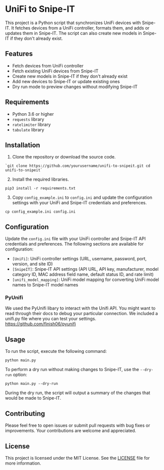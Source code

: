# UniFi to Snipe-IT

This project is a Python script that synchronizes UniFi devices with Snipe-IT. It fetches devices from a UniFi controller, formats them, and adds or updates them in Snipe-IT. The script can also create new models in Snipe-IT if they don't already exist.

## Features

*   Fetch devices from UniFi controller
*   Fetch existing UniFi devices from Snipe-IT
*   Create new models in Snipe-IT if they don't already exist
*   Add new devices to Snipe-IT or update existing ones
*   Dry run mode to preview changes without modifying Snipe-IT

## Requirements

*   Python 3.6 or higher
*   `requests` library
*   `ratelimiter` library
*   `tabulate` library

## Installation


1.  Clone the repository or download the source code.

```
`git clone https://github.com/yourusername/unifi-to-snipeit.git cd unifi-to-snipeit`
```

2.  Install the required libraries.

```
pip3 install -r requirements.txt

```

3.  Copy `config_example.ini` to `config.ini` and update the configuration settings with your UniFi and Snipe-IT credentials and preferences.

```
cp config_example.ini config.ini
```

## Configuration


Update the `config.ini` file with your UniFi controller and Snipe-IT API credentials and preferences. The following sections are available for configuration:

*   `[UniFi]`: UniFi controller settings (URL, username, password, port, version, and site ID)
*   `[SnipeIT]`: Snipe-IT API settings (API URL, API key, manufacturer, model category ID, MAC address field name, default status ID, and rate limit)
*   `[unifi_model_mapping]`: UniFi model mapping for converting UniFi model names to Snipe-IT model names

### PyUnifi
We used the PyUnifi libary to interact with the Unifi API. You might want to read through their docs to debug your particular connection. We included a unifi.py file where you can test your settings. https://github.com/finish06/pyunifi


## Usage


To run the script, execute the following command:

```
python main.py
```

To perform a dry run without making changes to Snipe-IT, use the `--dry-run` option:

```
python main.py --dry-run
```

During the dry run, the script will output a summary of the changes that would be made to Snipe-IT.


Contributing
------------

Please feel free to open issues or submit pull requests with bug fixes or improvements. Your contributions are welcome and appreciated.

License
-------

This project is licensed under the MIT License. See the [LICENSE](LICENSE) file for more information.
